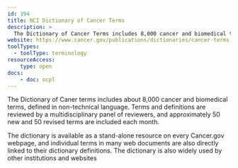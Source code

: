 ```yaml
---
id: 194
title: NCI Dictionary of Cancer Terms
description: >
  The Dictionary of Cancer Terms includes 8,000 cancer and biomedical terms, defined in non-technical language. 
website: https://www.cancer.gov/publications/dictionaries/cancer-terms
toolTypes:
  - toolType: terminology
resourceAccess:
    type: open
docs:
    - doc: ocpl
---
```

The Dictionary of Caner terms includes about 8,000 cancer and biomedical terms, defined in non-technical language. Terms and definitions are reviewed by a multidisciplinary panel of reviewers, and approximately 50 new and 50 revised terms are included each month. 

The dictionary is available as a stand-alone resource on every Cancer.gov webpage, and individual terms in many web documents are also directly linked to their dictionary definitions. The dictionary is also widely used by other institutions and websites
